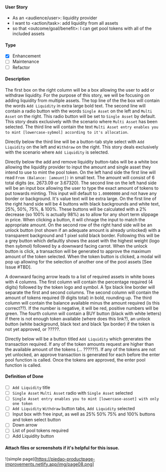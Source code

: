 <!--
Provide a general summary of the issue in the title above and use relevant 
fields below to define the problem.
-->

#### User Story
<!--
- Audience or user can include a person or system, i.e. dev, user, api.
- An action or task this issue will accomplish.
- What is the desired outcome or goal?

NOTE: Feel free to replace this with a general description if a user story doesn't make sense, but
be willing to defend your choice to exclude a user story.
-->
- As an <audience/user>: liquidity provider
- I want to <action/task>: add liquidity from all assets
- so that <outcome/goal/benefit>: I can get pool tokens with all of the included assets

#### Type
<!--
- Select a type of issue
-->
- [X] Enhancement
- [ ] Maintenance
- [ ] Refactor

#### Description
<!--
- Describe the problem and why this task is needed.
-->

The first box on the right column will be a box allowing the user to add or withdraw liquidity. For the purpose of this story, we will be focusing on adding liquidity from multiple assets. The top line of the the box will contain the words `Add Liquidity` in extra large bold text. The second line will contain a radio button with the words `Single Asset` on the left and `Multi Asset` on the right. This radio button will be set to `Single Asset` by default. This story deals exclusively with the scenario where `Multi Asset` has been selected. The third line will contain the text `Multi Asset entry enables you to mint [lowercase-sybmol] according to it's allocation`.

Directly below the third line will be a button-tab style select with `Add Liquidity` on the left and `Withdraw` on the right. This story deals exclusively with the scenario where `Add Liquidity` is selected.

Directly below the add and remove liquidity button-tabs will be a white box allowing the liquidity provider to input the amount and single asset they intend to use to mint the pool token. On the left hand side the first line will read `From (Balance: [amount])` in small text. The amount will consist of 6 total digits (ex. 2673.09 or 3.67320). The second line on the left hand side will be an input box allowing the user to type the exact amount of tokens to put towards minting. This input will default to `1.00000000` and not have any border or background. It's value text will be extra large. On the first line of the right hand side will be 4 buttons with black backgrounds and white text, 25%, 50%, 75%, & 100%. These buttons will be calculated with a 2% decrease (so 100% is actually 98%) as to allow for any short term slippage in price. When clicking a button, it will chnage the input to match the appropriate amount. On the second row of the right hand side will be an unlock button (not shown if an adequate amount is already unlocked) with a transparent background and 1 pixel solid black border. Following this will be a grey button which defaultly shows the asset with the highest weight (logo then sybmol) followed by a downward facing carrot. When the unlock button is click, a transaction will be generated to approve the maximum amount of the token selected. When the token button is clicked, a modal will pop up allowing for the selection of another one of the pool assets [See Issue #TBD].

A downward facing arrow leads to a list of required assets in white boxes with 4 columns. The first column will contain the percentage required (4 digits) followed by the token logo and symbol. A 1px black line border will separate the first and second columns. The second column will contain the amount of tokens required (9 digits total) in bold, rounding up. The third column will contain the balance available minus the amount required (is this correct??). If the number is negative, it will be red, positive numbers will be green. The fourth column will contain a BUY button (black with white letters) if there is not enough token available (where does this link?), an unlock button (white background, black text and black 1px border) if the token is not yet approved, or ?????.

Directly below will be a button titled `Add Liquidity` which generates the transaction required. If any of the token amounts request are higher than the available amount of the tokens (... ??????). If any of the tokens are not yet unlocked, an approve transaction is generated for each before the enter pool function is called. Once the tokens are approved, the enter pool function is called.

#### Definition of Done
<!--
- How do you know when this issue is completed?
- List acceptance criteria, bullet points are always preferred.
-->

- [ ] `Add Liquidity` title
- [ ] `Single Asset` `Multi Asset` radio with `Single Asset` selected
- [ ] `Single Asset entry enables you to mint [lowercase-asset] with only one token`
- [ ] `Add Liquidity` `Withdraw` button tabs, `Add Liquidity` selected
- [ ] Input box with free input, as well as 25% 50% 75% and 100% buttons and token select button
- [ ] Down arrow
- [ ] List of pool tokens required
- [ ] Add Liquidity button

#### Attach files or screenshots if it's helpful for this issue.

!(simple page)[https://piedao-productpage-improvements.netlify.app/img/page08.png]